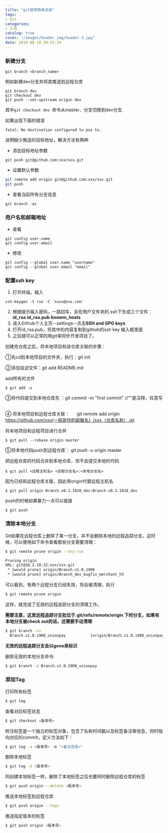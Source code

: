 ```yaml
---
title: "git使用简单总结"
tags:
- Git
categories:
- 工具
catalog: true
cover: "/images/header_img/header-3.jpg"
date: 2018-08-18 20:51:24
---
```


### 新建分支

```shell
git branch <branch_name>
```

例如新建dev分支并将其推送到远程仓库

```shell
git branch dev
git checkout dev
git push --set-upstream origin dev
```

其中`git checkout dev `命令从master、分支切换到dev分支.

如果出现下面的错误

```
fatal: No destination configured to pus to.
```

说明缺少推送的目标地址，解决方法有两种

- 添加目标地址参数

```
git push git@github.com:xxx/xxx.git
```

- 设置默认参数

```bash
git remote add origin git@github.com:xxx/xxx.git
git push
```

- 查看当前所有分支信息
```shell
git branch -av
```



### 用户名和邮箱地址

- 查看

```shell
git config user.name
git config user.email
```

- 修改

```shell
git config --global user.name "username"
git config --global user.email "email"
```



### 配置ssh key

1. 打开终端，输入

```shell
ssh-keygen -t rsa -C 'xxxx@xxx.com'
```

2. 根据提示输入密码，一路回车，会在用户文件夹的.ssh下生成三个文件：**id_rsa** **id_rsa.pub** **knowm_hosts**
3. 进入Github个人主页--settings--点击**SSH and GPG keys** 
4. 打开id_rsa.pub，将其中的内容复制到github的ssh key 输入框里面
5. 之后就可以正常的用git来同步开发项目了。



创建完仓库之后，将本地项目和该仓库关联的步骤：       

①先cd到本地项目的文件夹，执行：git init      

②添加自述文件：git add README.md      

add所有的文件

```shell
$ git add -u
```

③将代码提交到本地仓库先 ：git commit -m "first commit" //“”是注释，任意写       

④ 将本地项目和远程仓库关联：       git remote add origin https://github.com/xxx(一般是你的邮箱名）/xxx（仓库名称）.git      

将本地项目和远程项目进行合并

```shell
$ git pull --rebase origin master 
```

 ⑤将本地代码push到远程仓库：  git push -u origin master  

把远程仓库的代码合并到本地仓库，但不会提交本地的代码

```shell
$ git pull <远程主机名> <远程分支名>:<本地分支名>
```

因为已经和远程仓库关联，因此用origin代替远程主机名

```shell
$ git pull origin Branch.v0.1.1828_dev:Branch.v0.1.1828_dev
```

push的时候如果暴力一点可以直接

```shell
$ git push
```



### 清除本地分支

Git如果在远程仓库上删除了某一分支，并不会删除本地的远程追踪分支。这时候，可以使用如下命令查看那些分支需要清理：

```bash
$ git remote prune origin --dry-run
```

```bash
Pruning origin
URL: git@10.2.10.22:xxx/xxx.git
 * [would prune] origin/Branch.v1.0.1908
 * [would prune] origin/Branch_dev_bugfix_merchant_h5
```

可以看到，有两个远程分支已经失效，将会被清理，执行

```bash
$ git remote prune origin
```

这样，就完成了无效的远程追踪分支的清理工作。

**需要注意，这里远程追踪分支批位于.git/refs/remote/origin 下的分支，如果有本地分支被check out的话，还需要手动清理**

```bash
$ git branch -vv
  Branch.v1.0.1908_unionpay           [origin/Branch.v1.0.1908_unionpay: gone]
```

**无效的远程追踪分支会以gone来标识**

删除无效的本地分支命令:

```bash
$ git branch -d Branch.v1.0.1908_unionpay  
```



### 添加Tag

打印所有标签

```bash
$ git tag
```

查看对应标签状态

```bash
$ git checkout <版本号>
```

附注标签是一个独立的标签对象，包含了名称时间戳以及标签备注等信息，同时指向对应的commit，定义方法如下：

```bash
$ git tag -a <版本号> -m "<备注信息>"
```

删除本地标签

```bash
$ git tag -d <版本号>
```

同创建本地标签一样，删除了本地标签之后也要同时删除远程仓库的标签

```bash
$ git push origin --delete <版本号>
```

推送本地标签到远程仓库

```bash
$ git push origin --tags
```

推送指定版本的标签

```bash
$ git push origin <版本号>
```

